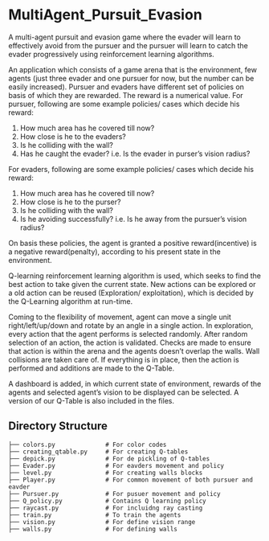 # MultiAgent_Pursuit_Evasion
A multi-agent pursuit and evasion game where the evader will learn to effectively avoid from the pursuer and the pursuer will learn to catch the evader progressively using reinforcement learning algorithms.

An application which consists of a game arena that is the environment, few agents (just three evader and one pursuer for now, but the number can be easily increased).
Pursuer and evaders have different set of policies on basis of which they are rewarded. The reward is a numerical value. For pursuer, following are some example policies/ cases which decide his reward:
1) How much area has he covered till now?
2) How close is he to the evaders?
3) Is he colliding with the wall?
4) Has he caught the evader? i.e. Is the evader in purser’s vision radius?

For evaders, following are some example policies/ cases which decide his reward:
1) How much area has he covered till now?
2) How close is he to the purser?
3) Is he colliding with the wall?
4) Is he avoiding successfully? i.e. Is he away from the pursuer’s vision radius?

On basis these policies, the agent is granted a positive reward(incentive) is a negative reward(penalty), according to his present state in the environment.

Q-learning reinforcement learning algorithm is used, which seeks to find the best action to take given the current state. New actions can be explored or a old action can be reused (Exploration/ exploitation), which is decided by the Q-Learning algorithm at run-time.

Coming to the flexibility of movement, agent can move a single unit right/left/up/down and rotate by an angle in a single action. In exploration, every action that the agent performs is selected randomly. After random selection of an action, the action is validated. Checks are made to ensure that action is within the arena and the agents doesn’t overlap the walls. Wall collisions are taken care of. If everything is in place, then the action is performed and additions are made to the Q-Table.

A dashboard is added, in which current state of environment, rewards of the agents and selected agent’s vision to be displayed can be selected.
A version of our Q-Table is also included in the files.

## Directory Structure

```
├── colors.py              # For color codes
├── creating_qtable.py     # For creating Q-tables
├── depick.py              # For de pickling of Q-tables
├── Evader.py              # For eavders movement and policy
├── level.py               # For creating walls blocks
├── Player.py              # For common movement of both pursuer and eavder
├── Pursuer.py             # For pusuer movement and policy
├── Q_policy.py            # Contains Q learning policy
├── raycast.py             # For incluidng ray casting
├── train.py               # To train the agents
├── vision.py              # For define vision range
├── walls.py               # For defining walls

``` 

